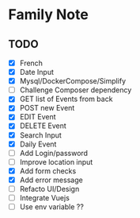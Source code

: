 # Family Note

## TODO

- [x] French
- [x] Date Input
- [x] Mysql/DockerCompose/Simplify
- [ ] Challenge Composer dependency
- [x] GET list of Events from back
- [x] POST new Event
- [x] EDIT Event
- [x] DELETE Event
- [x] Search Input
- [x] Daily Event
- [ ] Add Login/password
- [ ] Improve location input
- [x] Add form checks
- [x] Add error message
- [ ] Refacto UI/Design
- [ ] Integrate Vuejs
- [ ] Use env variable ??
